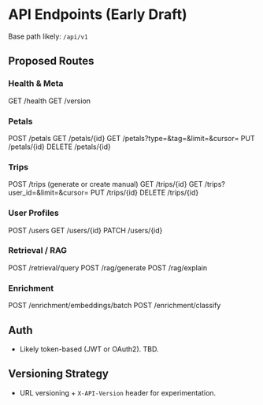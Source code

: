 # API Endpoints (Early Draft)

Base path likely: `/api/v1`

## Proposed Routes

### Health & Meta
GET /health
GET /version

### Petals
POST /petals
GET /petals/{id}
GET /petals?type=&tag=&limit=&cursor=
PUT /petals/{id}
DELETE /petals/{id}

### Trips
POST /trips (generate or create manual)
GET /trips/{id}
GET /trips?user_id=&limit=&cursor=
PUT /trips/{id}
DELETE /trips/{id}

### User Profiles
POST /users
GET /users/{id}
PATCH /users/{id}

### Retrieval / RAG
POST /retrieval/query
POST /rag/generate
POST /rag/explain

### Enrichment
POST /enrichment/embeddings/batch
POST /enrichment/classify

## Auth
- Likely token-based (JWT or OAuth2). TBD.

## Versioning Strategy
- URL versioning + `X-API-Version` header for experimentation.
